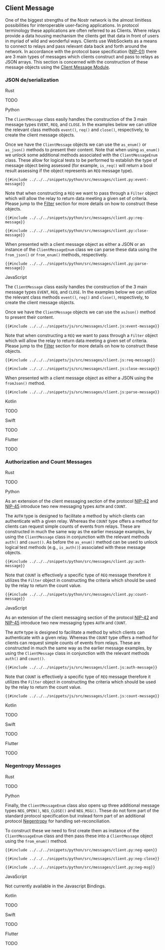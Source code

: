 ## Client Message

One of the biggest strengths of the Nostr network is the almost limitless possibilities for interoperable user-facing applications. 
In protocol terminology these applications are often referred to as Clients. 
Where relays provide a data housing mechanism the clients get that data in front of users in myriad of wild and wonderful ways. 
Clients use WebSockets as a means to connect to relays and pass relevant data back and forth around the network. 
In accordance with the protocol base specification ([NIP-01](https://github.com/nostr-protocol/nips/blob/master/01.md#from-client-to-relay-sending-events-and-creating-subscriptions)) there are 3 main types of messages which clients construct and pass to relays as JSON arrays. 
This section is concerned with the construction of these message objects using the [Client Message Module](https://docs.rs/nostr/latest/nostr/message/client/index.html).

### JSON de/serialization

<custom-tabs category="lang">

<div slot="title">Rust</div>
<section>

TODO

</section>

<div slot="title">Python</div>
<section>

The `ClientMessage` class easily handles the construction of the 3 main message types `EVENT`, `REQ`, and `CLOSE`. 
In the examples below we can utilize the relevant class methods `event()`, `req()` and `close()`, respectively, to create the client message objects.

Once we have the `ClientMessage` objects we can use the `as_enum()` or `as_json()` methods to present their content. 
Note that when using `as_enum()` we unlock some additional methods associated with the `ClientMessageEnum` class. 
These allow for logical tests to be performed to establish the type of message object being assessed (for example, `is_req()` will return a bool result assessing if the object represents an `REQ` message type).  

```python,ignore
{{#include ../../../snippets/python/src/messages/client.py:event-message}}
```

Note that when constructing a `REQ` we want to pass through a `Filter` object which will allow the relay to return data meeting a given set of criteria. 
Please jump to the [Filter](filters.md) section for more details on how to construct these objects. 

```python,ignore
{{#include ../../../snippets/python/src/messages/client.py:req-message}}
```

```python,ignore
{{#include ../../../snippets/python/src/messages/client.py:close-message}}
```

When presented with a client message object as either a JSON or an instance of the `ClientMessageEnum` class we can parse these data using the `from_json()` or `from_enum()` methods, respectively.

```python,ignore
{{#include ../../../snippets/python/src/messages/client.py:parse-message}}
```

</section>

<div slot="title">JavaScript</div>
<section>

The `ClientMessage` class easily handles the construction of the 3 main message types `EVENT`, `REQ`, and `CLOSE`. 
In the examples below we can utilize the relevant class methods `event()`, `req()` and `close()`, respectively, to create the client message objects.

Once we have the `ClientMessage` objects we can use the `asJson()` method to present their content. 


```javascript,ignore
{{#include ../../../snippets/js/src/messages/client.js:event-message}}
```

Note that when constructing a `REQ` we want to pass through a `Filter` object which will allow the relay to return data meeting a given set of criteria. 
Please jump to the [Filter](filters.md) section for more details on how to construct these objects. 

```javascript,ignore
{{#include ../../../snippets/js/src/messages/client.js:req-message}}
```

```javascript,ignore
{{#include ../../../snippets/js/src/messages/client.js:close-message}}
```

When presented with a client message object as either a JSON using the `fromJson()` method.

```javascript,ignore
{{#include ../../../snippets/js/src/messages/client.js:parse-message}}
```

</section>

<div slot="title">Kotlin</div>
<section>

TODO

</section>

<div slot="title">Swift</div>
<section>

TODO

</section>

<div slot="title">Flutter</div>
<section>

TODO

</section>
</custom-tabs>

### Authorization and Count Messages

<custom-tabs category="lang">

<div slot="title">Rust</div>
<section>

TODO

</section>

<div slot="title">Python</div>
<section>

As an extension of the client messaging section of the protocol [NIP-42](https://github.com/nostr-protocol/nips/blob/master/42.md) and [NIP-45](https://github.com/nostr-protocol/nips/blob/master/45.md) introduce two new messaging types `AUTH` and `COUNT`.

The `AUTH` type is designed to facilitate a method by which clients can authenticate with a given relay. 
Whereas the `COUNT` type offers a method for clients can request simple counts of events from relays. 
These are constructed in much the same way as the earlier message examples, by using the `ClientMessage` class in conjunction with the relevant methods `auth()` and `count()`. 
As before the `as_enum()` method can be used to unlock logical test methods (e.g., `is_auth()`) associated with these message objects.

```python,ignore
{{#include ../../../snippets/python/src/messages/client.py:auth-message}}
```

Note that `COUNT` is effectively a specific type of `REQ` message therefore it utilizes the `Filter` object in constructing the criteria which should be used by the relay to return the count value.

```python,ignore
{{#include ../../../snippets/python/src/messages/client.py:count-message}}
```

</section>

<div slot="title">JavaScript</div>
<section>

As an extension of the client messaging section of the protocol [NIP-42](https://github.com/nostr-protocol/nips/blob/master/42.md) and [NIP-45](https://github.com/nostr-protocol/nips/blob/master/45.md) introduce two new messaging types `AUTH` and `COUNT`.

The `AUTH` type is designed to facilitate a method by which clients can authenticate with a given relay. 
Whereas the `COUNT` type offers a method for clients can request simple counts of events from relays. 
These are constructed in much the same way as the earlier message examples, by using the `ClientMessage` class in conjunction with the relevant methods `auth()` and `count()`. 

```javascript,ignore
{{#include ../../../snippets/js/src/messages/client.js:auth-message}}
```

Note that `COUNT` is effectively a specific type of `REQ` message therefore it utilizes the `Filter` object in constructing the criteria which should be used by the relay to return the count value.

```javascript,ignore
{{#include ../../../snippets/js/src/messages/client.js:count-message}}
```

</section>

<div slot="title">Kotlin</div>
<section>

TODO

</section>

<div slot="title">Swift</div>
<section>

TODO

</section>

<div slot="title">Flutter</div>
<section>

TODO

</section>
</custom-tabs>

### Negentropy Messages

<custom-tabs category="lang">

<div slot="title">Rust</div>
<section>

TODO

</section>

<div slot="title">Python</div>
<section>

Finally, the `ClientMessageEnum` class also opens up three additional message types `NEG_OPEN()`, `NEG_CLOSE()` and `NEG_MSG()`. 
These do not form part of the standard protocol specification but instead form part of an additional protocol [Negentropy](https://github.com/hoytech/negentropy) for handling set-reconciliation.

To construct these we need to first create them as instance of the `ClientMessageEnum` class and then pass these into a `ClientMessage` object using the `from_enum()` method.

```python,ignore
{{#include ../../../snippets/python/src/messages/client.py:neg-open}}
```

```python,ignore
{{#include ../../../snippets/python/src/messages/client.py:neg-close}}
```

```python,ignore
{{#include ../../../snippets/python/src/messages/client.py:neg-msg}}
```

</section>

<div slot="title">JavaScript</div>
<section>

Not currently available in the Javascript Bindings.

</section>

<div slot="title">Kotlin</div>
<section>

TODO

</section>

<div slot="title">Swift</div>
<section>

TODO

</section>

<div slot="title">Flutter</div>
<section>

TODO

</section>
</custom-tabs>
